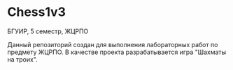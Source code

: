 # Chess1v3
БГУИР, 5 семестр, ЖЦРПО

Данный репозиторий создан для выполнения лабораторных работ по предмету ЖЦРПО. В качестве проекта разрабатывается игра "Шахматы на троих".
